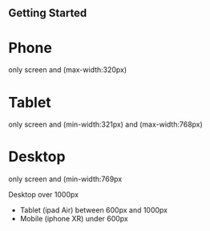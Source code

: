 

## Getting Started


# Phone
only screen and (max-width:320px)

# Tablet
only screen and (min-width:321px) and (max-width:768px)

# Desktop
only screen and (min-width:769px

Desktop over 1000px
- Tablet (ipad Air) between 600px and 1000px
- Mobile (iphone XR) under 600px
